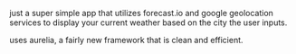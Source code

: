 just a super simple app that utilizes forecast.io and google geolocation services to display
your current weather based on the city the user inputs. 

uses aurelia, a fairly new framework that is clean and efficient. 